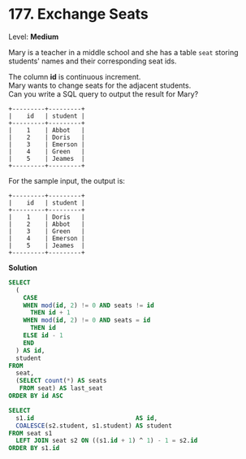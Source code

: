 # 177. Exchange Seats

Level: **Medium**

Mary is a teacher in a middle school and she has a table `seat` storing students' names and their corresponding seat ids.<br>

The column **id** is continuous increment.<br>
Mary wants to change seats for the adjacent students.<br>
Can you write a SQL query to output the result for Mary?<br>

```
+---------+---------+
|    id   | student |
+---------+---------+
|    1    | Abbot   |
|    2    | Doris   |
|    3    | Emerson |
|    4    | Green   |
|    5    | Jeames  |
+---------+---------+
```

For the sample input, the output is:

```
+---------+---------+
|    id   | student |
+---------+---------+
|    1    | Doris   |
|    2    | Abbot   |
|    3    | Green   |
|    4    | Emerson |
|    5    | Jeames  |
+---------+---------+
```

**Solution**

```sql
SELECT
  (
    CASE
    WHEN mod(id, 2) != 0 AND seats != id
      THEN id + 1
    WHEN mod(id, 2) != 0 AND seats = id
      THEN id
    ELSE id - 1
    END
  ) AS id,
  student
FROM
  seat,
  (SELECT count(*) AS seats
   FROM seat) AS last_seat
ORDER BY id ASC
```

```sql
SELECT
  s1.id                            AS id,
  COALESCE(s2.student, s1.student) AS student
FROM seat s1
  LEFT JOIN seat s2 ON ((s1.id + 1) ^ 1) - 1 = s2.id
ORDER BY s1.id
```